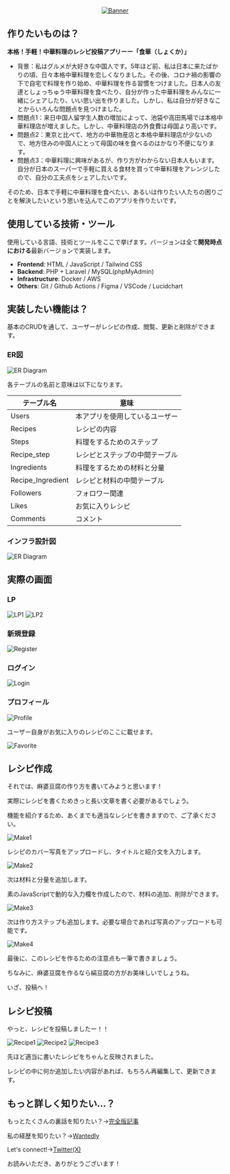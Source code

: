 <p align="center">
<a href="https://shokuka.com/"><img src="https://github.com/FrancineHuang/shokuka/assets/105546843/79611e46-16cb-4a2c-9274-d0a3b18d96f7" alt="Banner"></a>
</p>

## 作りたいものは？

**本格！手軽！中華料理のレシピ投稿アプリーー「食華（しょくか）」**

- 背景：私はグルメが大好きな中国人です。5年ほど前、私は日本に来たばかりの頃、日々本格中華料理を恋しくなりました。その後、コロナ禍の影響の下で自宅で料理を作り始め、中華料理を作る習慣をつけました。日本人の友達としょっちゅう中華料理を食べたり、自分が作った中華料理をみんなに一緒にシェアしたり、いい思い出を作りました。しかし、私は自分が好きなことからいろんな問題点を見つけました。
- 問題点1：来日中国人留学生人数の増加によって、池袋や高田馬場では本格中華料理店が増えました。しかし、中華料理店の外食費は母国より高いです。
- 問題点2：東京と比べて、地方の中華物産店と本格中華料理店が少ないので、地方住みの中国人にとって母国の味を食べるのはかなり不便になります。
- 問題点3：中華料理に興味があるが、作り方がわからない日本人もいます。自分が日本のスーパーで手軽に買える食材を買って中華料理をアレンジしたので、自分の工夫点をシェアしたいです。

そのため、日本で手軽に中華料理を食べたい、あるいは作りたい人たちの困りごとを解決したいという思いを込んでこのアプリを作りたいです。

## 使用している技術・ツール

使用している言語、技術とツールをここで挙げます。バージョンは全て**開発時点における**最新バージョンで実装します。
- **Frontend**: HTML / JavaScript / Tailwind CSS
- **Backend**: PHP + Laravel / MySQL(phpMyAdmin)
- **Infrastructure**: Docker / AWS
- **Others**: Git / Github Actions / Figma / VSCode / Lucidchart

## 実装したい機能は？

基本のCRUDを通して、ユーザーがレシピの作成、閲覧、更新と削除ができます。

### ER図

<img src="https://qiita-user-contents.imgix.net/https%3A%2F%2Fqiita-image-store.s3.ap-northeast-1.amazonaws.com%2F0%2F816933%2Fe35ef89b-044b-8981-9b81-2eb32abd875c.png?ixlib=rb-4.0.0&auto=format&gif-q=60&q=75&w=1400&fit=max&s=57990c7a8191370e2ddeca5648fc2b3f" alt="ER Diagram">

各テーブルの名前と意味は以下になります。

| テーブル名  | 意味 |
| ------------- | ------------- |
| Users  | 本アプリを使用しているユーザー  |
| Recipes  | レシピの内容  |
| Steps  | 料理をするためのステップ  |
| Recipe_step  | レシピとステップの中間テーブル  |
| Ingredients  | 料理をするための材料と分量  |
| Recipe_Ingredient  | レシピと材料の中間テーブル  |
| Followers  | フォロワー関連  |
| Likes  | お気に入りレシピ  |
| Comments  | コメント  |

### インフラ設計図

<img src="https://qiita-user-contents.imgix.net/https%3A%2F%2Fqiita-image-store.s3.ap-northeast-1.amazonaws.com%2F0%2F816933%2F5cdbe833-83d3-4635-2892-688d3b31bb6c.png?ixlib=rb-4.0.0&auto=format&gif-q=60&q=75&w=1400&fit=max&s=bca2fe2d7c7ae3a6814bfc252e34d904" alt="ER Diagram">

## 実際の画面

### LP
<img src="https://qiita-user-contents.imgix.net/https%3A%2F%2Fqiita-image-store.s3.ap-northeast-1.amazonaws.com%2F0%2F816933%2F3b486a01-a1dd-84e6-4163-094a796ccbcb.png?ixlib=rb-4.0.0&auto=format&gif-q=60&q=75&w=1400&fit=max&s=7ccc9bdc68ed7cd17dacb881c851c851" alt="LP1">

<img src="https://qiita-user-contents.imgix.net/https%3A%2F%2Fqiita-image-store.s3.ap-northeast-1.amazonaws.com%2F0%2F816933%2Fb083141b-9f25-61cd-a17b-6d66761790f4.png?ixlib=rb-4.0.0&auto=format&gif-q=60&q=75&w=1400&fit=max&s=ef976e287172300dbc8540c955eed897" alt="LP2">

### 新規登録

<img src="https://qiita-user-contents.imgix.net/https%3A%2F%2Fqiita-image-store.s3.ap-northeast-1.amazonaws.com%2F0%2F816933%2Fed6323c2-861c-a9f1-bd8f-61f463cef008.png?ixlib=rb-4.0.0&auto=format&gif-q=60&q=75&w=1400&fit=max&s=e0bc2e308f1f83918ebe10432b608c44" alt="Register">

### ログイン

<img src="https://qiita-user-contents.imgix.net/https%3A%2F%2Fqiita-image-store.s3.ap-northeast-1.amazonaws.com%2F0%2F816933%2F54ef243b-14c8-fac2-75b6-6073fadbb0d0.png?ixlib=rb-4.0.0&auto=format&gif-q=60&q=75&w=1400&fit=max&s=a7def2b60fdb092b9b86750ddb40492a" alt="Login">

### プロフィール

<img src="https://qiita-user-contents.imgix.net/https%3A%2F%2Fqiita-image-store.s3.ap-northeast-1.amazonaws.com%2F0%2F816933%2F2711fed2-6fe1-b724-df36-73962fc143b3.png?ixlib=rb-4.0.0&auto=format&gif-q=60&q=75&w=1400&fit=max&s=17723573002e06c416f1a3ffc6473a31" alt="Profile">

ユーザー自身がお気に入りのレシピのここに載せます。

<img src="https://qiita-user-contents.imgix.net/https%3A%2F%2Fqiita-image-store.s3.ap-northeast-1.amazonaws.com%2F0%2F816933%2Fb56b4896-b760-c570-953e-df5af75a3b86.png?ixlib=rb-4.0.0&auto=format&gif-q=60&q=75&w=1400&fit=max&s=e67a848df4c018ce005ac1bccc20376b" alt="Favorite">

## レシピ作成

それでは、麻婆豆腐の作り方を書いてみようと思います！

実際にレシピを書くためきっと長い文章を書く必要があるでしょう。

機能を紹介するため、あくまでも適当なレシピを書きますので、ご了承ください。

<img src="https://qiita-user-contents.imgix.net/https%3A%2F%2Fqiita-image-store.s3.ap-northeast-1.amazonaws.com%2F0%2F816933%2Fe6e7500c-0dce-58ab-4c31-d0e88424297f.png?ixlib=rb-4.0.0&auto=format&gif-q=60&q=75&w=1400&fit=max&s=bc910ea95e42688d5e5dd957969074f9" alt="Make1">

レシピのカバー写真をアップロードし、タイトルと紹介文を入力します。

<img src="https://qiita-user-contents.imgix.net/https%3A%2F%2Fqiita-image-store.s3.ap-northeast-1.amazonaws.com%2F0%2F816933%2Fe1a729ce-a740-6b0e-7c36-3ae5e6445bbc.png?ixlib=rb-4.0.0&auto=format&gif-q=60&q=75&w=1400&fit=max&s=ca0c2f28ff9eee307fe1e17bbf94394c" alt="Make2">

次は材料と分量を追加します。

素のJavaScriptで動的な入力欄を作成したので、材料の追加、削除ができます。

<img src="https://qiita-user-contents.imgix.net/https%3A%2F%2Fqiita-image-store.s3.ap-northeast-1.amazonaws.com%2F0%2F816933%2F9ebadd8e-48c3-281c-c6e0-b8e057a45405.png?ixlib=rb-4.0.0&auto=format&gif-q=60&q=75&w=1400&fit=max&s=e9fb713a2f14ea14ef361f6010ffddd7" alt="Make3">

次は作り方ステップも追加します。必要な場合であれば写真のアップロードも可能です。

<img src="https://qiita-user-contents.imgix.net/https%3A%2F%2Fqiita-image-store.s3.ap-northeast-1.amazonaws.com%2F0%2F816933%2Fef1e4e8d-c499-0e67-f970-c038941df27f.png?ixlib=rb-4.0.0&auto=format&gif-q=60&q=75&w=1400&fit=max&s=d3a474878676776336866ede78abe999" alt="Make4">

最後に、このレシピを作るための注意点も一筆で書きましょう。

ちなみに、麻婆豆腐を作るなら絹豆腐の方がお美味しいでしょうね。

いざ、投稿へ！

## レシピ投稿

やっと、レシピを投稿しましたー！！

<img src="https://qiita-user-contents.imgix.net/https%3A%2F%2Fqiita-image-store.s3.ap-northeast-1.amazonaws.com%2F0%2F816933%2F7cb55911-ea51-e261-afab-386cbbfe6467.png?ixlib=rb-4.0.0&auto=format&gif-q=60&q=75&w=1400&fit=max&s=44abd9286bb5b631cb7d9ee8cc51a2ea" alt="Recipe1">

<img src="https://qiita-user-contents.imgix.net/https%3A%2F%2Fqiita-image-store.s3.ap-northeast-1.amazonaws.com%2F0%2F816933%2F7e4faeeb-0b90-a073-c87f-7a60f52ed5a8.png?ixlib=rb-4.0.0&auto=format&gif-q=60&q=75&w=1400&fit=max&s=b66277f319b8b0b74b867a4f3c6a2542" alt="Recipe2">

<img src="https://qiita-user-contents.imgix.net/https%3A%2F%2Fqiita-image-store.s3.ap-northeast-1.amazonaws.com%2F0%2F816933%2F97c12325-b664-99f3-46eb-d59d0ef5eba5.png?ixlib=rb-4.0.0&auto=format&gif-q=60&q=75&w=1400&fit=max&s=a6eab664a5209e0cd2c64cd04945db97" alt="Recipe3">

先ほど適当に書いたレシピをちゃんと反映されました。

レシピの中に何か追加したい内容があれば、もちろん再編集して、更新できます。

## もっと詳しく知りたい...？

もっとたくさんの裏話を知りたい？→[完全版記事](https://qiita.com/FrancineH/items/25d9eccac22e43dd5fcb)

私の経歴を知りたい？→[Wantedly](https://qiita.com/FrancineH/items/25d9eccac22e43dd5fcb)

Let's connect!→[Twitter(X)](https://twitter.com/Francine_webdev)

お読みいただき、ありがとうございます！
